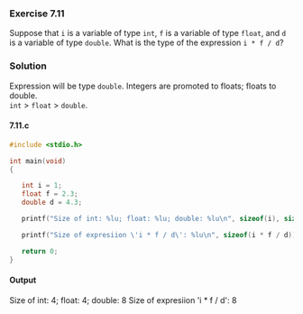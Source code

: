 ### Exercise 7.11
Suppose that `i` is a variable of type `int`, `f` is a variable of type `float`, and `d` is a variable of type `double`. What is the type of the expression `i * f / d`?
### Solution
Expression will be type `double`. Integers are promoted to floats; floats to double.   
`int` > `float` > `double`.
#### 7.11.c
```c
#include <stdio.h>

int main(void)
{

   int i = 1;
   float f = 2.3;
   double d = 4.3;

   printf("Size of int: %lu; float: %lu; double: %lu\n", sizeof(i), sizeof(f), sizeof(d));

   printf("Size of expresiion \'i * f / d\': %lu\n", sizeof(i * f / d));

   return 0;
}
```
#### Output
Size of int: 4; float: 4; double: 8
Size of expresiion 'i * f / d': 8
